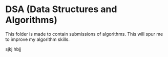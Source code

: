 # DSA (Data Structures and Algorithms)

This folder is made to contain submissions of algorithms.
This will spur me to improve my algorithm skills.

sjkj hbjj